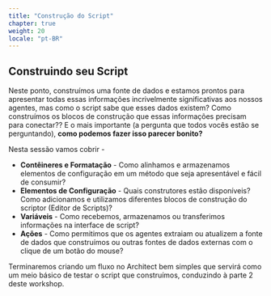 ```yaml
---
title: "Construção do Script"
chapter: true
weight: 20
locale: "pt-BR"
---
```


## Construindo seu Script

Neste ponto, construímos uma fonte de dados e estamos prontos para apresentar todas essas informações incrivelmente significativas aos nossos agentes, mas como o script sabe que esses dados existem? Como construímos os blocos de construção que essas informações precisam para conectar?? E o mais importante (a pergunta que todos vocês estão se perguntando), **como podemos fazer isso parecer bonito?**

Nesta sessão vamos cobrir -
  * **Contêineres e Formatação** - Como alinhamos e armazenamos elementos de configuração em um método que seja apresentável e fácil de consumir?
  * **Elementos de Configuração** - Quais construtores estão disponíveis? Como adicionamos e utilizamos diferentes blocos de construção do scriptor (Editor de Scripts)?
  * **Variáveis** - Como recebemos, armazenamos ou transferimos informações na interface de script?
  * **Ações** - Como permitimos que os agentes extraiam ou atualizem a fonte de dados que construímos ou outras fontes de dados externas com o clique de um botão do mouse? 

  Terminaremos criando um fluxo no Architect bem simples que servirá como um meio básico de testar o script que construímos, conduzindo à parte 2 deste workshop.
